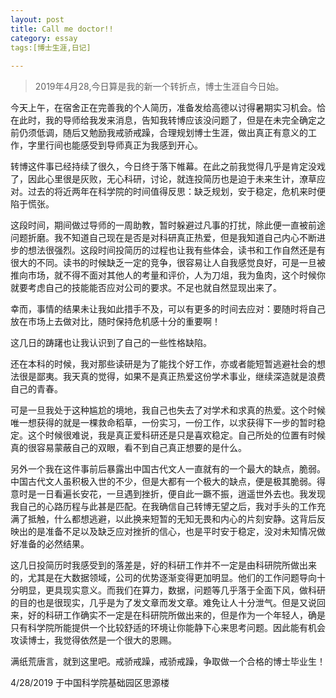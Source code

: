 ```yaml
---
layout: post
title: Call me doctor!!
category: essay
tags:[博士生涯,日记]
  
---
```

>2019年4月28,今日算是我的新一个转折点，博士生涯自今日始。


今天上午，在宿舍正在完善我的个人简历，准备发给高德以讨得暑期实习机会。恰在此时，我的导师给我发来消息，告知我转博应该没问题了，但是在未完全确定之前仍须低调，随后又勉励我戒骄戒躁，合理规划博士生涯，做出真正有意义的工作，字里行间也能感受到导师真正为我感到开心。


转博这件事已经持续了很久，今日终于落下帷幕。在此之前我觉得几乎是肯定没戏了，因此心里很是灰败，无心科研，讨论，就连投简历也是迫于未来生计，潦草应对。过去的将近两年在科学院的时间值得反思：缺乏规划，安于稳定，危机来时便陷于慌张。

这段时间，期间做过导师的一周助教，暂时躲避过凡事的打扰，除此便一直被前途问题折磨。我不知道自己现在是否是对科研真正热爱，但是我知道自己内心不断进步的想法很强烈。这段时间投简历的过程也让我有些体会，读书和工作自然还是有很大的不同。读书的时候缺乏一定的竞争，很容易让人自我感觉良好，可是一旦被推向市场，就不得不面对其他人的考量和评价，人为刀俎，我为鱼肉，这个时候你就要考虑自己的技能能否应对公司的要求。不足也就自然显现出来了。

幸而，事情的结果未让我如此措手不及，可以有更多的时间去应对：要随时将自己放在市场上去做对比，随时保持危机感十分的重要啊！

这几日的踌躇也让我认识到了自己的一些性格缺陷。

还在本科的时候，我对那些读研是为了能找个好工作，亦或者能短暂逃避社会的想法很是鄙夷。我天真的觉得，如果不是真正热爱这份学术事业，继续深造就是浪费自己的青春。

可是一旦我处于这种尴尬的境地，我自己也失去了对学术和求真的热爱。这个时候唯一想获得的就是一棵救命稻草，一份实习，一份工作，以求获得下一步的暂时稳定。这个时候很难说，我是真正爱科研还是只是喜欢稳定。自己所处的位置有时候真的很容易蒙蔽自己的双眼，看不到自己真正想要的是什么。

另外一个我在这件事前后暴露出中国古代文人一直就有的一个最大的缺点，脆弱。中国古代文人虽积极入世的不少，但是大都有一个极大的缺点，便是极其脆弱。得意时是一日看遍长安花，一旦遇到挫折，便自此一蹶不振，逍遥世外去也。我发现我自己的心路历程与此甚是匹配。在我确信自己转博无望之后，我对手头的工作充满了抵触，什么都想逃避，以此换来短暂的无知无畏和内心的片刻安静。这背后反映出的是准备不足以及缺乏应对挫折的信心，也是平时安于稳定，没对未知情况做好准备的必然结果。

这几日投简历时我感受到的落差是，好的科研工作并不一定是由科研院所做出来的，尤其是在大数据领域，公司的优势逐渐变得更加明显。他们的工作问题导向十分明显，更具现实意义。而我们在算力，数据，问题等几乎落于全面下风，做科研的目的也是很现实，几乎是为了发文章而发文章。难免让人十分泄气。但是又说回来，好的科研工作确实不一定是在科研院所做出来的，但是作为一个年轻人，确是只有科学院所能提供一个比较舒适的环境让你能静下心来思考问题。因此能有机会攻读博士，我觉得依然是一个很大的恩赐。



满纸荒唐言，就到这里吧。戒骄戒躁，戒骄戒躁，争取做一个合格的博士毕业生！


4/28/2019 于中国科学院基础园区思源楼
